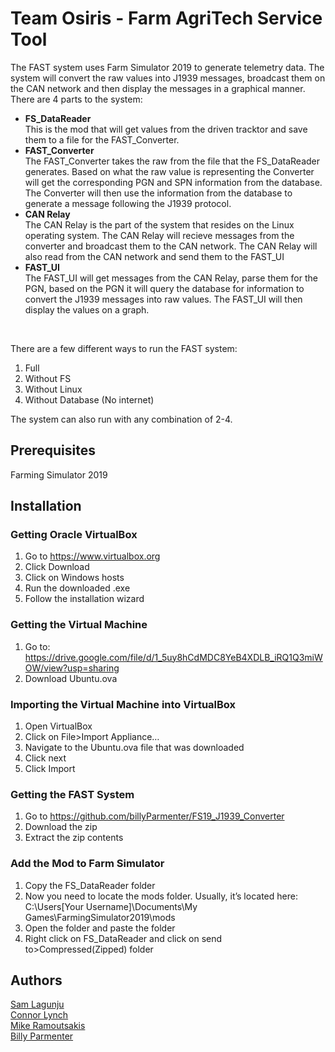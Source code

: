 # Team Osiris - Farm AgriTech Service Tool
The FAST system uses Farm Simulator 2019 to generate telemetry data. The system will convert the raw values into J1939 messages, broadcast them on the CAN network and then display the messages in a graphical manner. There are 4 parts to the system: 
 - <b>FS_DataReader</b></br>
 This is the mod that will get values from the driven tracktor and save them to a file for the FAST_Converter.
 - <b>FAST_Converter</b></br>
The FAST_Converter takes the raw from the file that the FS_DataReader generates. Based on what the raw value is representing the Converter will get the corresponding PGN and SPN information from the database. The Converter will then use the information from the database to generate a message following the J1939 protocol.
 - <b>CAN Relay</b></br>
The CAN Relay is the part of the system that resides on the Linux operating system. The CAN Relay will recieve messages from the converter and broadcast them to the CAN network. The CAN Relay will also read from the CAN network and send them to the FAST_UI
 - <b>FAST_UI</b></br>
The FAST_UI will get messages from the CAN Relay, parse them for the PGN, based on the PGN it will query the database for information to convert the J1939 messages into raw values. The FAST_UI will then display the values on a graph.
</br>

There are a few different ways to run the FAST system:</br>
1. Full
2. Without FS
3. Without Linux
4. Without Database (No internet)

The system can also run with any combination of 2-4.

## Prerequisites
Farming Simulator 2019 </br>

## Installation
### Getting Oracle VirtualBox

1.	Go to https://www.virtualbox.org 
2.	Click Download
3.	Click on Windows hosts
4.	Run the downloaded .exe
5.	Follow the installation wizard

### Getting the Virtual Machine

1.	Go to: https://drive.google.com/file/d/1_5uy8hCdMDC8YeB4XDLB_iRQ1Q3miWOW/view?usp=sharing 
2.	Download Ubuntu.ova

### Importing the Virtual Machine into VirtualBox

1.	Open VirtualBox
2.	Click on File>Import Appliance…
3.	Navigate to the Ubuntu.ova file that was downloaded
4.	Click next
5.	Click Import

### Getting the FAST System

1.	Go to https://github.com/billyParmenter/FS19_J1939_Converter
2.	Download the zip
3.	Extract the zip contents

### Add the Mod to Farm Simulator

1.	Copy the FS_DataReader folder
2.	Now you need to locate the mods folder. Usually, it’s located here: C:\Users\[Your Username]\Documents\My Games\FarmingSimulator2019\mods
3.	Open the folder and paste the folder
4.	Right click on FS_DataReader and click on send to>Compressed(Zipped) folder

## Authors

[Sam Lagunju](https://github.com/SamueLagunju) </br>
[Connor Lynch](https://github.com/GetLynched) </br>
[Mike Ramoutsakis](https://github.com/jrmoca) </br>
[Billy Parmenter](https://github.com/billyParmenter)

